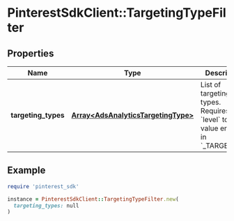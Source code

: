 # PinterestSdkClient::TargetingTypeFilter

## Properties

| Name | Type | Description | Notes |
| ---- | ---- | ----------- | ----- |
| **targeting_types** | [**Array&lt;AdsAnalyticsTargetingType&gt;**](AdsAnalyticsTargetingType.md) | List of targeting types. Requires &#x60;level&#x60; to be a value ending in &#x60;_TARGETING&#x60;. | [optional] |

## Example

```ruby
require 'pinterest_sdk'

instance = PinterestSdkClient::TargetingTypeFilter.new(
  targeting_types: null
)
```

